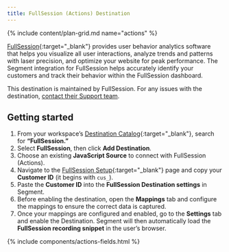 ```yaml
---
title: FullSession (Actions) Destination
---
```


{% include content/plan-grid.md name="actions" %}

[FullSession](https://fullsession.io/?utm_source=segmentio&utm_medium=docs&utm_campaign=partners){:target="_blank"} provides user behavior analytics software that helps you visualize all user interactions, analyze trends and patterns with laser precision, and optimize your website for peak performance. The Segment integration for FullSession helps accurately identify your customers and track their behavior within the FullSession dashboard.

This destination is maintained by FullSession. For any issues with the destination, [contact their Support team](mailto:support@fullsession.com).

## Getting started

1. From your workspace’s [Destination Catalog](https://app.segment.com/goto-my-workspace/destinations/catalog){:target="_blank"}, search for **“FullSession.”**  
2. Select **FullSession**, then click **Add Destination**.  
3. Choose an existing **JavaScript Source** to connect with FullSession (Actions).  
4. Navigate to the [FullSession Setup](https://app.fullsession.io/settings/setup){:target="_blank"} page and copy your **Customer ID** (it begins with `cus_`).  
5. Paste the **Customer ID** into the **FullSession Destination settings** in Segment.  
6. Before enabling the destination, open the **Mappings** tab and configure the mappings to ensure the correct data is captured.  
7. Once your mappings are configured and enabled, go to the **Settings** tab and enable the Destination. Segment will then automatically load the **FullSession recording snippet** in the user’s browser.

{% include components/actions-fields.html %}